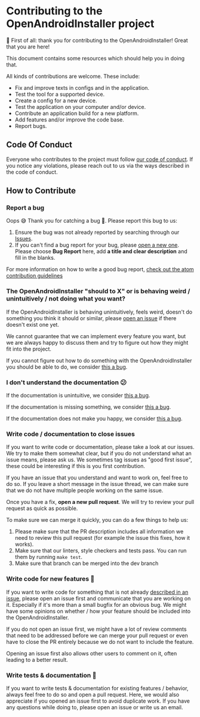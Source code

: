 # Contributing to the OpenAndroidInstaller project

💖 First of all: thank you for contributing to the OpenAndroidInstaller! Great that you are here!

This document contains some resources which should help you in doing that.

All kinds of contributions are welcome. These include:
- Fix and improve texts in configs and in the application.
- Test the tool for a supported device.
- Create a config for a new device.
- Test the application on your computer and/or device.
- Contribute an application build for a new platform.
- Add features and/or improve the code base.
- Report bugs.

## Code Of Conduct

Everyone who contributes to the project must follow [our code of conduct](https://github.com/openandroidinstaller-dev/openandroidinstaller/blob/main/CODE_OF_CONDUCT.md).
If you notice any violations, please reach out to us via the ways described in the code of conduct.

## How to Contribute

### Report a bug

Oops 😅 Thank you for catching a bug 🐛.
Please report this bug to us:

1. Ensure the bug was not already reported by searching through our [Issues](https://github.com/openandroidinstaller-dev/openandroidinstaller/issues).
2. If you can't find a bug report for your bug, please [open a new one](https://github.com/openandroidinstaller-dev/openandroidinstaller/issues/new/choose). Please choose **Bug Report** here, add **a title and clear description** and fill in the blanks.

For more information on how to write a good bug report, [check out the atom contribution guidelines](https://github.com/atom/atom/blob/master/CONTRIBUTING.md#how-do-i-submit-a-good-bug-report)

### The OpenAndroidInstaller "should to X" or is behaving weird / unintuitively / not doing what you want?

If the OpenAndroidInstaller is behaving unintuitively, feels weird, doesn't do something you think it should or similar, please [open an issue](https://github.com/openandroidinstaller-dev/openandroidinstaller/issues/new/choose) if there doesn't exist one yet.

We cannot guarantee that we can implement every feature you want, but we are always happy to discuss them and try to figure out how they might fit into the project.

If you cannot figure out how to do something with the OpenAndroidInstaller you should be able to do, we consider [this a bug](#report-a-bug).

### I don't understand the documentation 😕

If the documentation is unintuitive, we consider [this a bug](#report-a-bug).

If the documentation is missing something, we consider [this a bug](#report-a-bug).

If the documentation does not make you happy, we consider [this a bug](#report-a-bug).

### Write code / documentation to close issues

If you want to write code or documentation, please take a look at our issues.
We try to make them somewhat clear, but if you do not understand what an issue means, please ask us.
We sometimes tag issues as "good first issue", these could be interesting if this is you first contribution.

If you have an issue that you understand and want to work on, feel free to do so. If you leave a short message in the issue thread, we can make sure that we do not have multiple people working on the same issue.

Once you have a fix, **open a new pull request**. We will try to review your pull request as quick as possible.

To make sure we can merge it quickly, you can do a few things to help us:

1. Please make sure that the PR description includes all information we need to review this pull request (for example the issue this fixes, how it works).
2. Make sure that our linters, style checkers and tests pass. You can run them by running `make test`.
3. Make sure that branch can be merged into the dev branch

### Write code for new features 🚀

If you want to write code for something that is not already [described in an issue](https://github.com/openandroidinstaller-dev/openandroidinstaller/issues), please open an issue first and communicate that you are working on it.
Especially if it's more than a small bugfix for an obvious bug.
We might have some opinions on whether / how your feature should be included into the OpenAndroidInstaller.

If you do not open an issue first, we might have a lot of review comments that need to be addressed before we can merge your pull request or even have to close the PR entirely because we do not want to include the feature.

Opening an issue first also allows other users to comment on it, often leading to a better result.

### Write tests & documentation 🧪

If you want to write tests & documentation for existing features / behavior, always feel free to do so and open a pull request.
Here, we would also appreciate if you opened an issue first to avoid duplicate work.
If you have any questions while doing to, please open an issue or write us an email.
